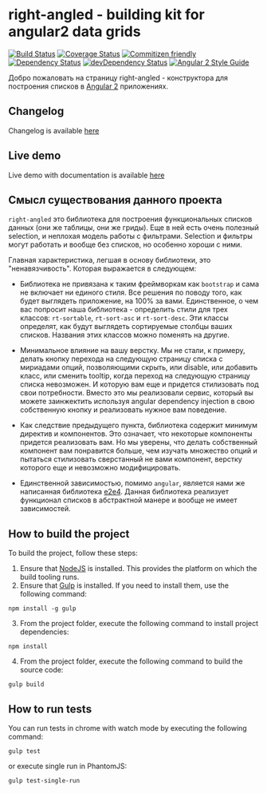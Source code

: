 # right-angled - building kit for angular2 data grids

[![Build Status](https://travis-ci.org/eastbanctechru/right-angled.svg?branch=master)](https://travis-ci.org/eastbanctechru/right-angled)
[![Coverage Status](https://coveralls.io/repos/github/eastbanctechru/right-angled/badge.svg?branch=master)](https://coveralls.io/github/eastbanctechru/right-angled?branch=master)
[![Commitizen friendly](https://img.shields.io/badge/commitizen-friendly-brightgreen.svg)](http://commitizen.github.io/cz-cli/)
[![Dependency Status](https://david-dm.org/eastbanctechru/right-angled.svg)](https://david-dm.org/eastbanctechru/right-angled)
[![devDependency Status](https://david-dm.org/eastbanctechru/right-angled/dev-status.svg)](https://david-dm.org/eastbanctechru/right-angled?type=dev)
[![Angular 2 Style Guide](https://mgechev.github.io/angular2-style-guide/images/badge.svg)](https://angular.io/styleguide)

Добро пожаловать на страницу right-angled - конструктора для построения списков в [Angular 2](https://github.com/angular/angular) приложениях.

## Changelog
Changelog is available [here](https://github.com/eastbanctechru/right-angled/blob/master/CHANGELOG.md)

## Live demo
Live demo with documentation is available [here](https://eastbanctechru.github.io/right-angled-demo)

## Смысл существования данного проекта
`right-angled` это библиотека для построения функциональных списков данных (они же таблицы, они же гриды).
        Еще в ней есть очень полезный selection, и неплохая модель работы с фильтрами. Selection и фильтры могут работать
        и вообще без списков, но особенно хороши с ними.

Главная характеристика, легшая в основу библиотеки, это "ненавязчивость". Которая выражается в следующем:
- Библиотека не привязана к таким фреймворкам как `bootstrap` и сама не включает ни единого стиля. Все решения по поводу того, как будет выглядеть приложение, на 100% за вами. Единственное, о чем вас попросит наша библиотека - определить стили для трех классов:
  `rt-sortable`, `rt-sort-asc` и `rt-sort-desc`. Эти классы определят, как будут выглядеть сортируемые столбцы ваших списков. Названия этих классов можно поменять на другие.

- Минимальное влияние на вашу верстку. Мы не стали, к примеру, делать кнопку перехода на следующую страницу списка с мириадами опций, позволяющими скрыть, или disable, 
или добавить класс, или сменить tooltip, когда переход на следующую страницу списка невозможен. И которую вам еще и придется стилизовать под свои потребности.
  Вместо это мы реализовали сервис, который вы можете заинжектить используя angular dependency injection в свою собственную кнопку и реализовать нужное вам поведение.
- Как следствие предыдущего пункта, библиотека содержит минимум директив и компонентов. Это означает, что некоторые компоненты придется реализовать вам. 
 Но мы уверены, что делать собственный компонент вам понравится больше, чем изучать множество опций и пытаться стилизовать сверстанный не вами компонент, верстку которого еще и невозможно модифицировать.
- Единственной зависимостью, помимо `angular`, является нами же написанная библиотека
            <a target="_blank" href="https://github.com/eastbanctechru/e2e4">e2e4</a>. Данная библиотека реализует функционал списков в абстрактной манере и вообще не имеет зависимостей.

## How to build the project

To build the project, follow these steps:

1. Ensure that [NodeJS](http://nodejs.org/) is installed. This provides the platform on which the build tooling runs.
2. Ensure that [Gulp](http://gulpjs.com/) is installed. If you need to install them, use the following command:

  ```shell
  npm install -g gulp
  ```

3. From the project folder, execute the following command to install project dependencies:

  ```shell
  npm install
  ```
4. From the project folder, execute the following command to build the source code:

  ```shell
  gulp build
  ```

## How to run tests

You can run tests in chrome with watch mode by executing the following command: 

  ```shell
  gulp test
  ```
  or execute single run in PhantomJS:
  
  ```shell
  gulp test-single-run
  ```